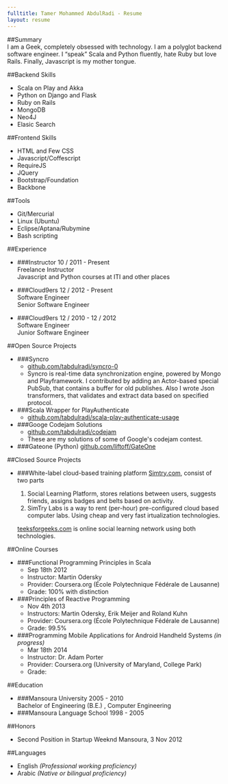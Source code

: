 ```yaml
---
fulltitle: Tamer Mohammed AbdulRadi - Resume
layout: resume
---
```

##Summary	
I am a Geek, completely obsessed with technology. I am a polyglot backend software engineer. I “speak” Scala and Python fluently, hate Ruby but love Rails. Finally, Javascript is my mother tongue.

##Backend Skills	
 - Scala on Play and Akka
 - Python on Django and Flask
 - Ruby on Rails
 - MongoDB
 - Neo4J
 - Elasic Search

##Frontend Skills	
 - HTML and Few CSS
 - Javascript/Coffescript
 - RequireJS
 - JQuery
 - Bootstrap/Foundation
 - Backbone

##Tools	
 - Git/Mercurial
 - Linux (Ubuntu)
 - Eclipse/Aptana/Rubymine
 - Bash scripting

##Experience	
 - ###Instructor
   10 / 2011 - Present  
   Freelance Instructor  
   Javascript and Python courses at ITI and other places

 - ###Cloud9ers
   12 / 2012 - Present  
   Software Engineer  
   Senior Software Engineer

 - ###Cloud9ers
   12 / 2010 - 12 / 2012  	
   Software Engineer  
   Junior Software Engineer

##Open Source Projects
- ###Syncro 
  - [github.com/tabdulradi/syncro-0](//github.com/tabdulradi/syncro-0/commits?author=tabdulradi)
  - Syncro is real-time data synchronization engine, powered by Mongo and Playframework.
    I contributed by adding an Actor-based special PubSub, that contains a buffer for old publishes. Also I wrote Json transformers, that validates and extract data based on specified protocol.
- ###Scala Wrapper for PlayAuthenticate 
  - [github.com/tabdulradi/scala-play-authenticate-usage](//github.com/tabdulradi/scala-play-authenticate-usage/commit/2ac00acfc585d27a1d43f1977a4191852104b739) 
- ###Googe Codejam Solutions 
  - [github.com/tabdulradi/codejam](//github.com/tabdulradi/codejam)
  - These are my solutions of some of Google's codejam contest.
- ###Gateone (Python)
  [github.com/liftoff/GateOne](//github.com/liftoff/GateOne/commits?author=tabdulradi)

##Closed Source Projects
- ###White-label cloud-based training platform
  [Simtry.com](//simtry.com), consist of two parts
  1. Social Learning Platform, stores relations between users, suggests friends, assigns badges and belts based on activity.
  2. SimTry Labs is a way to rent (per-hour) pre-configured cloud based computer labs. Using cheap and very fast <var></var>irtualization technologies. 
  
  [teeksforgeeks.com](//teeksforgeeks.com) is online social learning network using both technologies.

##Online Courses
 - ###Functional Programming Principles in Scala 
   - Sep 18th 2012
   - Instructor: Martin Odersky 
   - Provider: Coursera.org (École Polytechnique Fédérale de Lausanne)
   - Grade: 100% with distinction
 - ###Principles of Reactive Programming
   - Nov 4th 2013
   - Instructors: Martin Odersky, Erik Meijer and Roland Kuhn
   - Provider: Coursera.org (École Polytechnique Fédérale de Lausanne)
   - Grade: 99.5%
 - ###Programming Mobile Applications for Android Handheld Systems _(in progress)_
   - Mar 18th 2014
   - Instructor: Dr. Adam Porter
   - Provider: Coursera.org (University of Maryland, College Park)
   - Grade: 

##Education	
 - ###Mansoura University
   2005 - 2010  
   Bachelor of Engineering (B.E.) , Computer Engineering
 - ###Mansoura Language School
   1998 - 2005

##Honors	
 - Second Position in Startup Weeknd Mansoura, 3 Nov 2012

##Languages	
 - English _(Professional working proficiency)_
 - Arabic _(Native or bilingual proficiency)_
